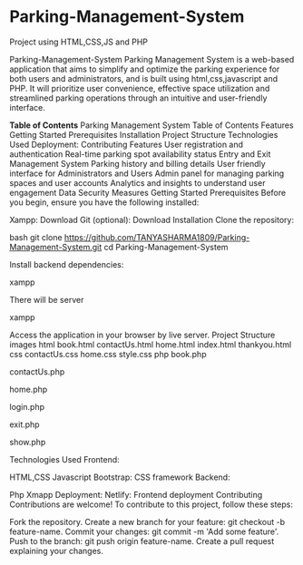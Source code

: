 # **Parking-Management-System**
Project using HTML,CSS,JS and PHP

Parking-Management-System
Parking Management System is a web-based application that aims to simplify and optimize the parking experience for both users and administrators, and is built using html,css,javascript and PHP. It will prioritize user convenience, effective space utilization and streamlined parking operations through an intuitive and user-friendly interface.

**Table of Contents**
Parking Management System
Table of Contents
Features
Getting Started
Prerequisites
Installation
Project Structure
Technologies Used
Deployment:
Contributing
Features
 User registration and authentication
 Real-time parking spot availability status
 Entry and Exit Management System
 Parking history and billing details
 User friendly interface for Administrators and Users
 Admin panel for managing parking spaces and user accounts
 Analytics and insights to understand user engagement
 Data Security Measures
Getting Started
Prerequisites
Before you begin, ensure you have the following installed:

Xampp: Download
Git (optional): Download
Installation
Clone the repository:

bash git clone https://github.com/TANYASHARMA1809/Parking-Management-System.git cd Parking-Management-System

Install backend dependencies:

xampp

There will be server

xampp

Access the application in your browser by live server.
Project Structure
images
html
book.html
contactUs.html
home.html
index.html
thankyou.html
css
contactUs.css
home.css
style.css
php
book.php

contactUs.php

home.php

login.php

exit.php

show.php

Technologies Used
Frontend:

HTML,CSS
Javascript
Bootstrap: CSS framework
Backend:

Php
Xmapp
Deployment:
Netlify: Frontend deployment
Contributing
Contributions are welcome! To contribute to this project, follow these steps:

Fork the repository.
Create a new branch for your feature: git checkout -b feature-name.
Commit your changes: git commit -m 'Add some feature'.
Push to the branch: git push origin feature-name.
Create a pull request explaining your changes.
